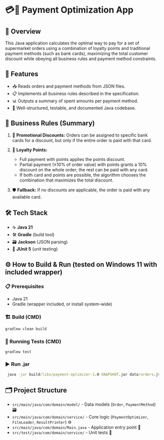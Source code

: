 # 💳🛒 Payment Optimization App

## 📝 Overview

This Java application calculates the optimal way to pay for a set of supermarket orders using a combination of loyalty points and traditional payment methods (such as bank cards), maximizing the total customer discount while obeying all business rules and payment method constraints.

## 🚀 Features

- 📥 Reads orders and payment methods from JSON files.
- 📋 Implements all business rules described in the specification.
- 📊 Outputs a summary of spent amounts per payment method.
- 🧪 Well-structured, testable, and documented Java codebase.

## 📜 Business Rules (Summary)

1. 🏦 **Promotional Discounts:**
   Orders can be assigned to specific bank cards for a discount, but only if the entire order is paid with that card.

2. 🎁 **Loyalty Points:**
    - Full payment with points applies the points discount.
    - Partial payment (≥10% of order value) with points grants a 10% discount on the whole order; the rest can be paid with any card.
    - If both card and points are possible, the algorithm chooses the combination that maximizes the total discount.

3. 🛡️ **Fallback:**
   If no discounts are applicable, the order is paid with any available card.

## 🛠️ Tech Stack

- ☕ **Java 21**
- 🛠️ **Gradle** (build tool)
- 🗃️ **Jackson** (JSON parsing)
- 🧪 **JUnit 5** (unit testing)

## ⚙️ How to Build & Run (tested on Windows 11 with included wrapper)

### 📋 Prerequisites

- Java 21
- Gradle (wrapper included, or install system-wide)

### 🏗️ Build (CMD)
```cmd
gradlew clean build
```

### 🧪 Running Tests (CMD)
```cmd
gradlew test
```

### ▶️ Run .jar
```cmd
 java -jar build/libs/payment-optimizer-1.0-SNAPSHOT.jar data/orders.json data/paymentmethods.json
```

## 🗂️ Project Structure

- `src/main/java/com/domain/model/` - Data models (`Order`, `PaymentMethod`) 🗃️
- `src/main/java/com/domain/service/` - Core logic (`PaymentOptimizer`, `FileLoader`, `ResultPrinter`) ⚙️
- `src/main/java/com/domain/Main.java` - Application entry point 🚪
- `src/test/java/com/domain/service/` - Unit tests 🧪

